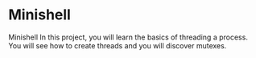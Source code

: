 # Minishell
Minishell In this project, you will learn the basics of threading a process. You will see how to create threads and you will discover mutexes.
